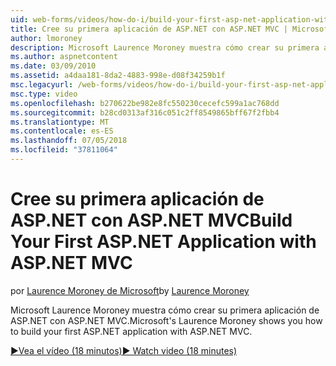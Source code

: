 ```yaml
---
uid: web-forms/videos/how-do-i/build-your-first-asp-net-application-with-asp-net-mvc
title: Cree su primera aplicación de ASP.NET con ASP.NET MVC | Microsoft Docs
author: lmoroney
description: Microsoft Laurence Moroney muestra cómo crear su primera aplicación de ASP.NET con ASP.NET MVC.
ms.author: aspnetcontent
ms.date: 03/09/2010
ms.assetid: a4daa181-8da2-4883-998e-d08f34259b1f
msc.legacyurl: /web-forms/videos/how-do-i/build-your-first-asp-net-application-with-asp-net-mvc
msc.type: video
ms.openlocfilehash: b270622be982e8fc550230cecefc599a1ac768dd
ms.sourcegitcommit: b28cd0313af316c051c2ff8549865bff67f2fbb4
ms.translationtype: MT
ms.contentlocale: es-ES
ms.lasthandoff: 07/05/2018
ms.locfileid: "37811064"
---
```

<a name="build-your-first-aspnet-application-with-aspnet-mvc"></a><span data-ttu-id="7f272-103">Cree su primera aplicación de ASP.NET con ASP.NET MVC</span><span class="sxs-lookup"><span data-stu-id="7f272-103">Build Your First ASP.NET Application with ASP.NET MVC</span></span>
====================
<span data-ttu-id="7f272-104">por [Laurence Moroney de Microsoft](https://github.com/lmoroney)</span><span class="sxs-lookup"><span data-stu-id="7f272-104">by [Laurence Moroney](https://github.com/lmoroney)</span></span>

<span data-ttu-id="7f272-105">Microsoft Laurence Moroney muestra cómo crear su primera aplicación de ASP.NET con ASP.NET MVC.</span><span class="sxs-lookup"><span data-stu-id="7f272-105">Microsoft's Laurence Moroney shows you how to build your first ASP.NET application with ASP.NET MVC.</span></span>

[<span data-ttu-id="7f272-106">&#9654;Vea el vídeo (18 minutos)</span><span class="sxs-lookup"><span data-stu-id="7f272-106">&#9654; Watch video (18 minutes)</span></span>](https://channel9.msdn.com/Blogs/ASP-NET-Site-Videos/build-your-first-asp-net-application-with-asp-net-mvc)
